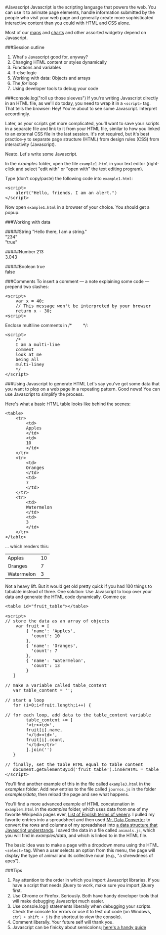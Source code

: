 #Javascript
Javascript is the scripting language that powers the web. You can use it to animate page elements, handle information submitted by the people who visit your web page and generally create more sophisticated interactive content than you could with HTML and CSS alone.

Most of our <a href="http://www.dataomaha.com/media/web-uploads/maps/2015-01-testy_test_test.html">maps</a> and <a href="http://dataomaha.com/media/cody/oppd-bills/">charts</a> and other assorted widgetry depend on Javascript.

###Session outline
<ol>
<li>What's Javascript good for, anyway?</li>
<li>Changing HTML content or styles dynamically</li>
<li>Functions and variables</li>
<li>If-else logic</li>
<li>Working with data: Objects and arrays</li>
<li>The <em>for</em> loop</li>
<li>Using developer tools to debug your code</li>
</ol>

###console.log("roll up those sleeves")
If you're writing Javascript directly in an HTML file, as we'll do today, you need to wrap it in a <code>&lt;script></code> tag. That tells the browser: Hey! You're about to see some Javascript. Interpret accordingly.

Later, as your scripts get more complicated, you'll want to save your scripts in a separate file and link to it from your HTML file, similar to how you linked to an external CSS file in the last session. It's not required, but it's best practice-y to separate page structure (HTML) from design rules (CSS) from interactivity (Javascript).

Neato. Let's write some Javascript.

In the _examples_ folder, open the file <code>example1.html</code> in your text editor (right-click and select "edit with" or "open with" the text editing program).

Type (don't copy/paste) the following code into <code>example1.html</code>:

<pre>
&lt;script>
    alert("Hello, friends. I am an alert.")
&lt;/script>
</pre>

Now open <code>example1.html</code> in a browser of your choice. You should get a popup.

###Working with data

#####String
"Hello there, I am a string."<br>
"234"<br>
"true"

#####Number
213<br>
3.043

#####Boolean
true<br>
false

###Comments
To insert a comment &mdash; a note explaining some code &mdash; prepend two slashes:

<pre>
&lt;script>
    var x = 40;
    // This message won't be interpreted by your browser
    return x - 30;
&lt;script>
</pre>

Enclose multiline comments in /* &emsp;&emsp; */:

<pre>
&lt;script>
    /*
    I am a multi-line
    comment
    look at me
    being all
    multi-liney
    */
&lt;/script>
</pre>

###Using Javascript to generate HTML
Let's say you've got some data that you want to plop on a web page in a repeating pattern. Good news! You can use Javascript to simplify the process.

Here's what a basic HTML table looks like behind the scenes:

<pre>
&lt;table>
    &lt;tr>
        &lt;td>
        Apples
        &lt;/td>
        &lt;td>
        10
        &lt;/td>
    &lt;/tr>
    &lt;tr>
        &lt;td>
        Oranges
        &lt;/td>
        &lt;td>
        7
        &lt;/td>
    &lt;/tr>
    &lt;tr>
        &lt;td>
        Watermelon
        &lt;/td>
        &lt;td>
        3
        &lt;/td>
    &lt;/tr>
&lt;/table>
</pre>

... which renders this:

<table>
    <tr>
        <td>
        Apples
        </td>
        <td>
        10
        </td>
    </tr>
    <tr>
        <td>
        Oranges
        </td>
        <td>
        7
        </td>
    </tr>
    <tr>
        <td>
        Watermelon
        </td>
        <td>
        3
        </td>
    </tr>
</table>

Not a heavy lift. But it would get old pretty quick if you had 100 things to tabulate instead of three. One solution: Use Javascript to loop over your data and generate the HTML code dynamically. Comme &ccedil;a:

<pre>
&lt;table id="fruit_table">&lt;/table>

&lt;script>
// store the data as an array of objects
    var fruit = [
        { 'name': 'Apples',
          'count': 10
        },
        { 'name': 'Oranges',
          'count': 7
        },
        { 'name': 'Watermelon',
          'count': 13
        }
   ]

// make a variable called table_content   
   var table_content = '';

// start a loop
   for (i=0;i&lt;fruit.length;i++) {

// for each loop, add data to the table_content variable
        table_content += [
        '&lt;tr>&lt;td>',
        fruit[i].name,
        '&lt;/td>&lt;td>',
        fruit[i].count,
        '&lt;/td>&lt;/tr>'
        ].join('')
   }

// finally, set the table HTML equal to table_content
   document.getElementById('fruit_table').innerHTML = table_content;
&lt;/script>
</pre>

You'll find another example of this in the file called <code>example3.html</code> in the _examples_ folder. Add new entries to the file called <code>journos.js</code> in the folder _examples/data_, then reload the page and see what happens.

You'll find a more advanced example of HTML concatenation in <code>example4.html</code> in the _examples_ folder, which uses data from one of my favorite Wikipedia pages ever, <a href="http://en.wikipedia.org/wiki/List_of_English_terms_of_venery,_by_animal">List of English terms of venery</a>. I pulled my favorite entries into a spreadsheet and then used <a href="http://shancarter.github.io/mr-data-converter/">Mr. Data Converter</a> to convert the rows and columns of my spreadsheet into <a href="http://json.org/">a data structure that Javascript understands</a>. I saved the data in a file called <code>animals.js</code>, which you will find in _examples/data_, and which is linked to in the HTML file.

The basic idea was to make a page with a dropdown menu using the HTML <code>&lt;select></code> tag. When a user selects an option from this menu, the page will display the type of animal and its collective noun (e.g., "a shrewdness of apes").

###Tips
<ol>
<li>Pay attention to the order in which you import Javascript libraries. If you have a script that needs jQuery to work, make sure you import jQuery first.</li>
<li>Use Chrome or Firefox. Seriously. Both have handy developer tools that will make debugging Javascript much easier.</li>
<li>Use console.log() statements liberally when debugging your scripts. Check the console for errors or use it to test out code (on Windows, <code>ctrl + shift + j</code> is the shortcut to view the console).</li>
<li>Comment liberally. Your future self will thank you.</li>
<li>Javascript can be finicky about semicolons; <a href="http://www.codecademy.com/blog/78-your-guide-to-semicolons-in-javascript">here's a handy guide</a></li>
</ol>